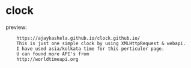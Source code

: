 # clock

  preview:
  
        https://ajaykashela.github.io/clock.github.io/
        This is just one simple clock by using XMLHttpRequest & webapi.
        I have used asia/kolkata time for this perticuler page.
        U can found more API's from
        http://worldtimeapi.org
        
